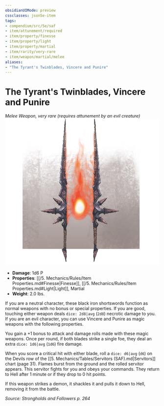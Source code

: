 ```yaml
---
obsidianUIMode: preview
cssclasses: json5e-item
tags:
- compendium/src/5e/saf
- item/attunement/required
- item/property/finesse
- item/property/light
- item/property/martial
- item/rarity/very-rare
- item/weapon/martial/melee
aliases: 
- "The Tyrant's Twinblades, Vincere and Punire"
---
```

# The Tyrant's Twinblades, Vincere and Punire
*Melee Weapon, very rare (requires attunement by an evil creature)*  
![](https://raw.githubusercontent.com/TheGiddyLimit/homebrew/master/_img/SaF/tyrant-twinblades.jpg#right)  

- **Damage**: 1d6 P
- **Properties**: [[/5. Mechanics/Rules/Item Properties.md#Finesse\|Finesse]], [[/5. Mechanics/Rules/Item Properties.md#Light\|Light]], Martial
- **Weight**: 2.0 lbs.

If you are a neutral character, these black iron shortswords function as normal weapons with no bonus or special properties. If you are good, touching either weapon deals `dice: 2d8|avg` (`2d8`) necrotic damage to you. If you are an evil character, you can use Vincere and Punire as magic weapons with the following properties.

You gain a +1 bonus to attack and damage rolls made with these magic weapons. Once per round, if both blades strike a single foe, they deal an extra `dice: 1d6|avg` (`1d6`) fire damage.

When you score a critical hit with either blade, roll a `dice: d6|avg` (`d6`) on the Devils row of the [[5. Mechanics/Tables/Servitors (SAF).md\|Servitors]] chart (page 31). Flames burst from the ground and the rolled servitor appears. This servitor fights for you and obeys your commands. They return to Hell after 1 minute or if they drop to 0 hit points.

If this weapon strikes a demon, it shackles it and pulls it down to Hell, removing it from the battle.

*Source: Strongholds and Followers p. 264*